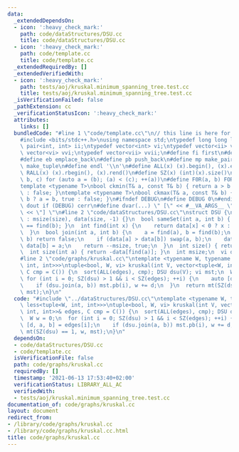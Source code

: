```yaml
---
data:
  _extendedDependsOn:
  - icon: ':heavy_check_mark:'
    path: code/dataStructures/DSU.cc
    title: code/dataStructures/DSU.cc
  - icon: ':heavy_check_mark:'
    path: code/template.cc
    title: code/template.cc
  _extendedRequiredBy: []
  _extendedVerifiedWith:
  - icon: ':heavy_check_mark:'
    path: tests/aoj/kruskal.minimum_spanning_tree.test.cc
    title: tests/aoj/kruskal.minimum_spanning_tree.test.cc
  _isVerificationFailed: false
  _pathExtension: cc
  _verificationStatusIcon: ':heavy_check_mark:'
  attributes:
    links: []
  bundledCode: "#line 1 \"code/template.cc\"\n// this line is here for a reason\n\
    #include <bits/stdc++.h>\nusing namespace std;\ntypedef long long ll;\ntypedef\
    \ pair<int, int> ii;\ntypedef vector<int> vi;\ntypedef vector<ii> vii;\ntypedef\
    \ vector<vi> vvi;\ntypedef vector<vii> vvii;\n#define fi first\n#define se second\n\
    #define eb emplace_back\n#define pb push_back\n#define mp make_pair\n#define mt\
    \ make_tuple\n#define endl '\\n'\n#define ALL(x) (x).begin(), (x).end()\n#define\
    \ RALL(x) (x).rbegin(), (x).rend()\n#define SZ(x) (int)(x).size()\n#define FOR(a,\
    \ b, c) for (auto a = (b); (a) < (c); ++(a))\n#define F0R(a, b) FOR (a, 0, (b))\n\
    template <typename T>\nbool ckmin(T& a, const T& b) { return a > b ? a = b, true\
    \ : false; }\ntemplate <typename T>\nbool ckmax(T& a, const T& b) { return a <\
    \ b ? a = b, true : false; }\n#ifndef DEBUG\n#define DEBUG 0\n#endif\n#define\
    \ dout if (DEBUG) cerr\n#define dvar(...) \" [\" << #__VA_ARGS__ \": \" << (__VA_ARGS__)\
    \ << \"] \"\n#line 2 \"code/dataStructures/DSU.cc\"\nstruct DSU {\n  DSU(int size)\
    \ : msize(size), data(size, -1) {}\n  bool sameSet(int a, int b) { return find(a)\
    \ == find(b); }\n  int find(int x) {\n    return data[x] < 0 ? x : data[x] = find(data[x]);\n\
    \  }\n  bool join(int a, int b) {\n    a = find(a), b = find(b);\n    if (a ==\
    \ b) return false;\n    if (data[a] > data[b]) swap(a, b);\n    data[a] += data[b],\
    \ data[b] = a;\n    return --msize, true;\n  }\n  int size() { return msize; }\n\
    \  int size(int a) { return -data[find(a)]; }\n  int msize;\n  vi data;\n};\n\
    #line 2 \"code/graphs/kruskal.cc\"\ntemplate <typename W, typename C = less<tuple<W,\
    \ int, int>>>\ntuple<bool, W, vi> kruskal(int V, vector<tuple<W, int, int>>& edges,\
    \ C cmp = C()) {\n  sort(ALL(edges), cmp); DSU dsu(V); vi mst;\n  W w = 0;\n \
    \ for (int i = 0; SZ(dsu) > 1 && i < SZ(edges); ++i) {\n    auto [d, a, b] = edges[i];\n\
    \    if (dsu.join(a, b)) mst.pb(i), w += d;\n  }\n  return mt(SZ(dsu) == 1, w,\
    \ mst);\n}\n"
  code: "#include \"../dataStructures/DSU.cc\"\ntemplate <typename W, typename C =\
    \ less<tuple<W, int, int>>>\ntuple<bool, W, vi> kruskal(int V, vector<tuple<W,\
    \ int, int>>& edges, C cmp = C()) {\n  sort(ALL(edges), cmp); DSU dsu(V); vi mst;\n\
    \  W w = 0;\n  for (int i = 0; SZ(dsu) > 1 && i < SZ(edges); ++i) {\n    auto\
    \ [d, a, b] = edges[i];\n    if (dsu.join(a, b)) mst.pb(i), w += d;\n  }\n  return\
    \ mt(SZ(dsu) == 1, w, mst);\n}\n"
  dependsOn:
  - code/dataStructures/DSU.cc
  - code/template.cc
  isVerificationFile: false
  path: code/graphs/kruskal.cc
  requiredBy: []
  timestamp: '2021-06-13 17:53:40+02:00'
  verificationStatus: LIBRARY_ALL_AC
  verifiedWith:
  - tests/aoj/kruskal.minimum_spanning_tree.test.cc
documentation_of: code/graphs/kruskal.cc
layout: document
redirect_from:
- /library/code/graphs/kruskal.cc
- /library/code/graphs/kruskal.cc.html
title: code/graphs/kruskal.cc
---
```

